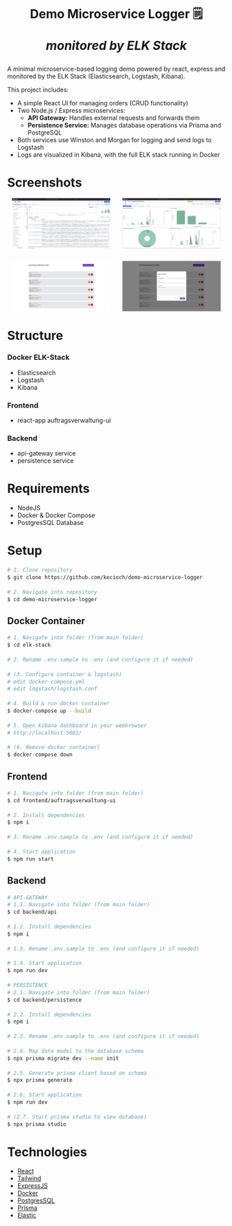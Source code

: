 <h1 align="center">
  Demo Microservice Logger 🗒️
  <p style="font-style: italic ">monitored by ELK Stack</p>
</h1>

A minimal microservice-based logging demo powered by react, express and monitored by the ELK Stack (Elasticsearch, Logstash, Kibana).

This project includes:
- A simple React UI for managing orders (CRUD functionality)
- Two Node.js / Express microservices:
    - **API Gateway:** Handles external requests and forwards them
    - **Persistence Service:** Manages database operations via Prisma and PostgreSQL
- Both services use Winston and Morgan for logging and send logs to Logstash
- Logs are visualized in Kibana, with the full ELK stack running in Docker


# Screenshots

<div align="center" style="display: flex; justify-content: center; flex-wrap: wrap; gap: 2em">
  <img src="./static/screenshot-elastic.png" width="45%" />
  <img src="./static/screenshot-data-visualization.png" width="45%" />
  <img src="./static/screenshot-ui.png" width="45%" />
  <img src="./static/screenshot-ui-add.png" width="45%" />
</div >

# Structure

### Docker ELK-Stack
- Elasticsearch
- Logstash
- Kibana
  
### Frontend
- react-app auftragsverwaltung-ui
  
### Backend
- api-gateway service
- persistence service 

# Requirements

- NodeJS
- Docker & Docker Compose
- PostgresSQL Database

# Setup

```bash
# 1. Clone repository
$ git clone https://github.com/kecioch/demo-microservice-logger

# 2. Navigate into repository
$ cd demo-microservice-logger
```

## Docker Container

```bash
# 1. Navigate into folder (from main folder)
$ cd elk-stack

# 2. Rename .env.sample to .env (and configure it if needed)

# (3. Configure container & logstash)
# edit docker-compose.yml
# edit logstash/logstash.conf

# 4. Build & run docker container
$ docker-compose up --build

# 5. Open kibana dashboard in your webbrowser
# http://localhost:5601/

# (6. Remove docker container)
$ docker-compose down
```

## Frontend

```bash
# 1. Navigate into folder (from main folder)
$ cd frontend/auftragsverwaltung-ui

# 2. Install dependencies
$ npm i

# 3. Rename .env.sample to .env (and configure it if needed)

# 4. Start application
$ npm run start
```

## Backend

```bash
# API-GATEWAY
# 1.1. Navigate into folder (from main folder)
$ cd backend/api

# 1.2. Install dependencies
$ npm i

# 1.3. Rename .env.sample to .env (and configure it if needed)

# 1.4. Start application
$ npm run dev

# PERSISTENCE
# 2.1. Navigate into folder (from main folder)
$ cd backend/persistence

# 2.2. Install dependencies
$ npm i

# 2.3. Rename .env.sample to .env (and configure it if needed)

# 2.4. Map data model to the database schema
$ npx prisma migrate dev --name init

# 2.5. Generate prisma client based on schema
$ npx prisma generate

# 2.6. Start application
$ npm run dev

# (2.7. Start prisma studio to view database)
$ npx prisma studio
```

# Technologies

- [React](https://reactjs.org/)
- [Tailwind](https://tailwindcss.com/)
- [ExpressJS](https://expressjs.com/)
- [Docker](https://www.docker.com/)
- [PostgresSQL](https://www.postgresql.org/)
- [Prisma](https://www.prisma.io/)
- [Elastic](https://www.elastic.co/)
